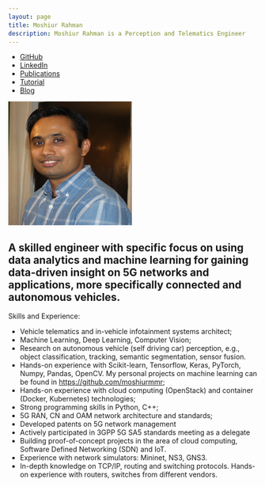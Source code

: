 ```yaml
---
layout: page
title: Moshiur Rahman
description: Moshiur Rahman is a Perception and Telematics Engineer
---
```


<div class="navbar">
 <div class="navbar-inner">
    <ul class="nav">
	<li><a href="https://github.com/moshiurmmr">GitHub</a></li>
	<li><a href="https://www.linkedin.com/in/m-moshiur-rahman/">LinkedIn</a></li>
	<li><a href="https://scholar.google.ca/citations?hl=en&user=DLBH9XYAAAAJ&view_op=list_works&gmla=AJsN-F6TgFN0OMsqYPt0Z6tIkJNGwo8xvuwCtpVuD8IIWGA90gRa7M6KsBEOmUFXfn12Dvhb59NuJPAYGNiCt_4bhD8DXpNifbFdAWcfUA4vozz7MyBAqh0">Publications</a></li>
	<li><a href="https://github.com/moshiurmmr/moshiur_site/tutorials">Tutorial</a></li>
	<li><a href="https://github.com/moshiurmmr/moshiur_site/blog">Blog</a></li>
    </ul>
</div>
 </div>

<!-- commenting the following lines
<div class ="span2">
<a href="assests/github_pic.jpg">
  <img src="assests/github_pic.jpg"
   title="Moshiur Rahman" alt="Moshiur Rahman"/></a>
</div>
-->

<!--
<a href="url"><img src="https://github.com/moshiurmmr/moshiur_site/github_pic.jpg" align="left" height="50" width="50"/></a>
-->
<img src="assets/github_pic.jpg" height="250" width="250" />



A skilled engineer with specific focus on using data analytics and machine learning
for gaining data-driven insight on 5G networks and applications, more specifically connected and autonomous vehicles.
------------------------------------------------------
Skills and Experience:
- Vehicle telematics and in-vehicle infotainment systems architect;
- Machine Learning, Deep Learning, Computer Vision;
- Research on autonomous vehicle (self driving car) perception, e.g., object classification, tracking, semantic segmentation, sensor fusion.
- Hands-on experience with Scikit-learn, Tensorflow, Keras, PyTorch, Numpy, Pandas, OpenCV. My personal projects on machine learning can be found in https://github.com/moshiurmmr;
- Hands-on experience with cloud computing (OpenStack) and container (Docker, Kubernetes) technologies;
- Strong programming skills in Python, C++;
- 5G RAN, CN and OAM network architecture and standards;
- Developed patents on 5G network management
- Actively participated in 3GPP 5G SA5 standards meeting as a delegate
- Building proof-of-concept projects in the area of cloud computing, Software Defined Networking (SDN) and IoT.
- Experience with network simulators: Mininet, NS3, GNS3.
- In-depth knowledge on TCP/IP, routing and switching protocols. Hands-on experience with routers, switches from different vendors.

